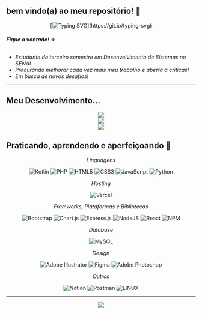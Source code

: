 ## bem vindo(a) ao meu repositório! 💫

<span align="center">
  
[![Typing SVG](https://readme-typing-svg.demolab.com?font=Fira+Code&pause=1000&color=C0A31C&width=435&lines=Hello!+I'm+Nico!)](https://git.io/typing-svg)

</span>


##### Fique a vontade! ⭐
- _Estudante do terceiro semestre em Desenvolvimento de Sistemas no SENAI._<br/>
- _Procurando melhorar cada vez mais meu trabalho e aberta a críticas!_<br/>
- _Em busca de novos desafios!_<br/>

---

## Meu Desenvolvimento...

<span align="center">

![](https://github-readme-stats.vercel.app/api?username=nicanico&theme=onedark&hide_border=false&include_all_commits=false&count_private=false)<br/>
![](https://github-readme-streak-stats.herokuapp.com/?user=nicanico&theme=onedark&hide_border=false)<br/>
![](https://github-readme-stats.vercel.app/api/top-langs/?username=nicanico&theme=onedark&hide_border=false&include_all_commits=false&count_private=false&layout=compact)

</span>

## Praticando, aprendendo e aperfeiçoando 🔆

<span align="center">
  
  _Linguagens_
</p>

<span align="center">

![Kotlin](https://img.shields.io/badge/kotlin-%230095D5.svg?style=for-the-badge&logo=kotlin&logoColor=white) ![PHP](https://img.shields.io/badge/php-%23777BB4.svg?style=for-the-badge&logo=php&logoColor=white) ![HTML5](https://img.shields.io/badge/html5-%23E34F26.svg?style=for-the-badge&logo=html5&logoColor=white) ![CSS3](https://img.shields.io/badge/css3-%231572B6.svg?style=for-the-badge&logo=css3&logoColor=white) ![JavaScript](https://img.shields.io/badge/javascript-%23323330.svg?style=for-the-badge&logo=javascript&logoColor=%23F7DF1E) ![Python](https://img.shields.io/badge/python-3670A0?style=for-the-badge&logo=python&logoColor=ffdd54)

</p>

<p align="center">
  
  _Hosting_
</p>

<span align="center">

![Vercel](https://img.shields.io/badge/vercel-%23000000.svg?style=for-the-badge&logo=vercel&logoColor=white)

</p>

<p align="center">
  
  _Framworks, Plataformas e Bibliotecas_
  
</p>

<span align="center">

![Bootstrap](https://img.shields.io/badge/bootstrap-%23563D7C.svg?style=for-the-badge&logo=bootstrap&logoColor=white) ![Chart.js](https://img.shields.io/badge/chart.js-F5788D.svg?style=for-the-badge&logo=chart.js&logoColor=white) ![Express.js](https://img.shields.io/badge/express.js-%23404d59.svg?style=for-the-badge&logo=express&logoColor=%2361DAFB) ![NodeJS](https://img.shields.io/badge/node.js-6DA55F?style=for-the-badge&logo=node.js&logoColor=white) ![React](https://img.shields.io/badge/react-%2320232a.svg?style=for-the-badge&logo=react&logoColor=%2361DAFB) ![NPM](https://img.shields.io/badge/NPM-%23000000.svg?style=for-the-badge&logo=npm&logoColor=white)

</p>

<p align="center">
  
  _Database_
</p>

<span align="center">

![MySQL](https://img.shields.io/badge/mysql-%2300f.svg?style=for-the-badge&logo=mysql&logoColor=white)

</p>

<p align="center">
  
  _Design_
</p>

<span align="center">

![Adobe Illustrator](https://img.shields.io/badge/adobeillustrator-%23FF9A00.svg?style=for-the-badge&logo=adobeillustrator&logoColor=white) 	![Figma](https://img.shields.io/badge/figma-%23F24E1E.svg?style=for-the-badge&logo=figma&logoColor=white) ![Adobe Photoshop](https://img.shields.io/badge/adobephotoshop-%2331A8FF.svg?style=for-the-badge&logo=adobephotoshop&logoColor=white)

</span>

<p align="center">
  
  _Outros_

</p>

<span align="center">

![Notion](https://img.shields.io/badge/Notion-%23000000.svg?style=for-the-badge&logo=notion&logoColor=white) ![Postman](https://img.shields.io/badge/Postman-FF6C37?style=for-the-badge&logo=postman&logoColor=white) ![LINUX](https://img.shields.io/badge/Linux-FCC624?style=for-the-badge&logo=linux&logoColor=black)

</span>

---

<span align="center">

[![](https://visitcount.itsvg.in/api?id=nicanico&icon=0&color=2)](https://visitcount.itsvg.in)

</span>

